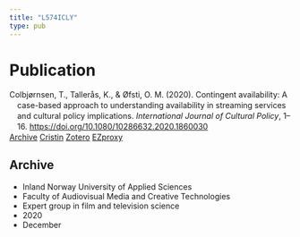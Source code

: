 ```yaml
---
title: "L574ICLY"
type: pub
---
```

<h1>Publication</h1>
<article id="csl-bib-container-L574ICLY" class="csl-bib-container">
  <div class="csl-bib-body" style="line-height: 1.35; padding-left: 1em; text-indent:-1em;">
  <div class="csl-entry">Colbj&#xF8;rnsen, T., Taller&#xE5;s, K., &amp; &#xD8;fsti, O. M. (2020). Contingent availability: A case-based approach to understanding availability in streaming services and cultural policy implications. <i>International Journal of Cultural Policy</i>, 1&#x2013;16. <a href="https://doi.org/10.1080/10286632.2020.1860030">https://doi.org/10.1080/10286632.2020.1860030</a></div>
</div>
  <div class="csl-bib-buttons">
    <a href="#taxonomy-article-L574ICLY" class="csl-bib-button">Archive</a>
    <a href alt="Cristin URL" class="csl-bib-button">Cristin</a>
    <a href alt="Zotero URL" class="csl-bib-button">Zotero</a>
    <a href="http://ezproxy.inn.no/login?url=https://doi.org/10.1080/10286632.2020.1860030" class="csl-bib-button">EZproxy</a>
  </div>
  <div id="csl-bib-meta-container-L574ICLY"></div>
</article>
<div id="csl-bib-meta-L574ICLY" class="csl-bib-meta">
  <article id="taxonomy-article-L574ICLY" class="taxonomy-article">
    <h1>Archive</h1>
    <ul>
      <li>Inland Norway University of Applied Sciences</li>
      <li>Faculty of Audiovisual Media and Creative Technologies</li>
      <li>Expert group in film and television science</li>
      <li>2020</li>
      <li>December</li>
    </ul>
  </article>
</div>
